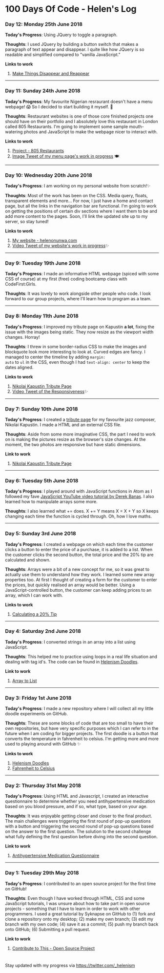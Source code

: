 # 100 Days Of Code - Helen's Log

### Day 12: Monday 25th June 2018

**Today's Progress**: Using JQuery to toggle a paragraph.

**Thoughts**: I used JQuery by building a button switch that makes a paragraph of text appear and disappear. I quite like how JQuery is so readable and simplified compared to "vanilla JavaScript."

**Links to work**
1. [Make Things Disappear and Reappear](https://github.com/helenism/helenism-doodles/blob/master/make-things-disappear.html)
<hr>

### Day 11: Sunday 24th June 2018

**Today's Progress**: My favourite Nigerian resraurant doesn't have a menu webpage! 😱 So I decided to start building it myself. 🤤

**Thoughts**: Restaurant websites is one of those core finished projects one should have on their portfolio and I absolutely love this restaurant in London called 805 Restaurants. I'm going to implement some sample mouth-watering photos and JavaScript to make the webpage nicer to interact with.

**Links to work**
1. [Project - 805 Restaurants](https://github.com/helenism/project-805-restaurants)
2. [Image Tweet of my menu page's work in progress](https://twitter.com/_helenism/status/1011031798099439624) 🍽
<hr>

### Day 10: Wednesday 20th June 2018

**Today's Progress**: I am working on my personal website from scratch!✨

**Thoughts**: Most of the work has been on the CSS. Media query, floats, transparent elements and more... For now, I just have a home and contact page, but all the links in the navigation bar are functional. I'm going to work on getting the positions of certain div sections where I want them to be and add more content to the pages. Soon, I'll link the updated site up to my server, so stay tuned!

**Links to work**
1. [My website - helenonunwa.com](http://helenonunwa.com)
2. [Video Tweet of my website's work in progress](https://twitter.com/_helenism/status/1009741737345110017)✨
<hr>


### Day 9: Tuesday 19th June 2018

**Today's Progress**: I made an informative HTML webpage (spiced with some CSS of course) at my first (free) coding bootcamp class with CodeFirst:Girls.

**Thoughts**: It was lovely to work alongside other people who code. I look forward to our group projects, where I'll learn how to program as a team.
<hr>

### Day 8: Monday 11th June 2018

**Today's Progress**: I improved my tribute page on Kapustin **a lot**, fixing the issue with the images being static. They now resize as the viewport width changes. Horray!

**Thoughts**: I threw in some border-radius CSS to make the images and blockquote look more interesting to look at. Curved edges are fancy. I managed to center the timeline by adding <code>margin: auto</code> to <code>ul</code> in the CSS, even though I had <code>text-align: center</code> to keep the dates aligned.

**Links to work**
1. [Nikolai Kapustin Tribute Page](https://github.com/helenism/tribute-pages/tree/master/kapustin)
2. [Video Tweet of the Responsiveness](https://twitter.com/_helenism/status/1006129971218341888)✨
<hr>

### Day 7: Sunday 10th June 2018

**Today's Progress**: I created a [tribute page](https://github.com/helenism/tribute-pages) for my favourite jazz composer, Nikolai Kapustin. I made a HTML and an external CSS file.

**Thoughts**: Aside from some more imaginative CSS, the part I need to work on is making the pictures resize as the browser's size changes. At the moment, the two photos are responsive but have static dimensions.

**Link to work**
1. [Nikolai Kapustin Tribute Page](https://github.com/helenism/tribute-pages/tree/master/kapustin)
<hr>


### Day 6: Tuesday 5th June 2018

**Today's Progress**: I played around with JavaScript functions in Atom as I followed my fave [JavaScript YouTube video tutorial by Derek Banas](https://www.youtube.com/watch?v=fju9ii8YsGs&t=966s). I also learned how to manipulate arrays some more.

**Thoughts**: I also learned what += does. X += Y means X = X + Y so X keeps changing each time the function is cycled through. Oh, how I love maths.
<hr>

### Day 5: Sunday 3rd June 2018

**Today's Progress**: I created a webpage on which each time the customer clicks a button to enter the price of a purchase, it is added to a list. When the customer clicks the second button, the total price and the 20% tip are calculated and shown. 

**Thoughts**: Arrays were a bit of a new concept for me, so it was great to actually use them to understand how they work. I learned some new array properties too. At first I thought of creating a form for the customer to enter the prices, but quickly realised an array would be better. Using a JavaScript-controlled button, the customer can keep adding prices to an array, which I can work with.

**Links to work**
1. [Calculating a 20% Tip](https://github.com/helenism/project-805-restaurants/blob/master/tip.html)
<hr>

### Day 4: Saturday 2nd June 2018

**Today's Progress**: I converted strings in an array into a list using JavaScript. 

**Thoughts**: This helped me to practice using loops in a real life situation and dealing with tag id's. The code can be found in [Helenism Doodles](https://github.com/helenism/helenism-doodles).

**Link to work**
1. [Array to List](https://github.com/helenism/helenism-doodles/blob/master/array-to-list.html)
<hr>

### Day 3: Friday 1st June 2018

**Today's Progress**: I made a new repository where I will collect all my little doodle experiments on GitHub. 

**Thoughts**: These are some blocks of code that are too small to have their own repositories, but have very specific purposes which I can refer to in the future when I am coding for bigger projects. The first doodle is a button that converts the temperature in fahrenheit to celsius. I'm getting more and more used to playing around with GitHub ✨

**Links to work**
1. [Helenism Doodles](https://github.com/helenism/helenism-doodles)
2. [Fahrenheit to Celsius](https://github.com/helenism/helenism-doodles/blob/master/fahrenheit-to-celsius.html)
<hr>

### Day 2: Thursday 31st May 2018

**Today's Progress**: Using HTML and Javascript, I created an interactive questionnaire to determine whether you need antihypertensive medication based on you blood pressure, and if so, what type, based on your age.

**Thoughts**: It was enjoyable getting closer and closer to the final product. The main challenges were triggering the first round of pop-up questions with a button and triggering the second round of pop-up questions based on the answer to the first question. The solution to the second challenge what fully defining the first question before diving into the second question.

**Link to work**
1. [Antihypertensive Medication Questionnaire](https://github.com/helenism/antihypertensive)
<hr>

### Day 1: Tuesday 29th May 2018

**Today's Progress**: I contributed to an open source project for the first time on GitHub!

**Thoughts**: Even though I have worked through HTML, CSS and some JavaScript tutorials, I was unsure about how to take part in open source projects - something that I have to learn in order to work with other programmers. I used a great tutorial by Syknapse on GitHub to (1) fork and clone a repository onto my desktop; (2) make my own branch; (3) edit my branch with my own code; (4) save it as a commit; (5) push my branch back onto GitHub; (6) Submitting a pull request.

**Link to work**
1. [Contribute to This - Open Source Project](https://github.com/helenism/Contribute-To-This-Project/blob/helen-card/index.html)

#
Stay updated with my progress via https://twitter.com/_helenism
